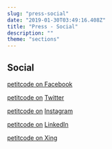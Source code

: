```yaml
---
slug: "press-social"
date: "2019-01-30T03:49:16.408Z"
title: "Press - Social"
description: ""
theme: "sections"
---
```


<Sections>
<Section>
<SectionContent>

<Centered>

# Social

</Centered>


<Grid>

[petitcode on Facebook](https://www.facebook.com/thecodetosuccess/)

[petitcode on](https://www.facebook.com/thecodetosuccess/) [Twitter](https://twitter.com/urbansportsclub?lang=de)

[petitcode on](https://www.facebook.com/thecodetosuccess/) [Instagram](https://www.instagram.com/thecodetosuccess/)

[petitcode on](https://www.facebook.com/thecodetosuccess/) [LinkedIn](https://www.linkedin.com/company/petitcode/)

[petitcode on Xing](https://www.xing.com/companies/petitcodeug)

</Grid>
</SectionContent>
</Section>
</Sections>

